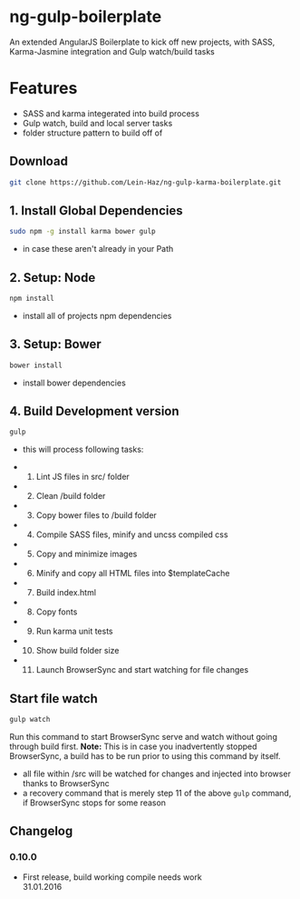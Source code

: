 # ng-gulp-boilerplate
An extended AngularJS Boilerplate to kick off new projects, with SASS, Karma-Jasmine integration and Gulp watch/build tasks

# Features
* SASS and karma integerated into build process
* Gulp watch, build and local server tasks
* folder structure pattern to build off of

## Download
```bash
git clone https://github.com/Lein-Haz/ng-gulp-karma-boilerplate.git
```

## 1. Install Global Dependencies
```bash
sudo npm -g install karma bower gulp
```
- in case these aren't already in your Path

## 2. Setup: Node
```bash
npm install
```
- install all of projects npm dependencies

## 3. Setup: Bower
```bash
bower install
```
- install bower dependencies

## 4. Build Development version
```bash
gulp
```
- this will process following tasks:
 * 1. Lint JS files in src/ folder
 * 2. Clean /build folder
 * 3. Copy bower files to /build folder
 * 4. Compile SASS files, minify and uncss compiled css
 * 5. Copy and minimize images
 * 6. Minify and copy all HTML files into $templateCache
 * 7. Build index.html
 * 8. Copy fonts
 * 9. Run karma unit tests
 * 10. Show build folder size
 * 11. Launch BrowserSync and start watching for file changes

## Start file watch
```bash
gulp watch
```
Run this command to start BrowserSync serve and watch without going through build first.
**Note:** This is in case you inadvertently stopped BrowserSync, a build has to be run prior to using
 this command by itself.
- all file within /src will be watched for changes and injected into browser thanks to BrowserSync
- a recovery command that is merely step 11 of the above `gulp` command, if BrowserSync stops for some reason


## Changelog
### 0.10.0
- First release, build working compile needs work<br>
31.01.2016


